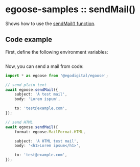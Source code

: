 # egoose-samples :: sendMail()

Shows how to use the [sendMail() function](https://egodigital.github.io/egoose/modules/_mail_index_.html#sendmail).

## Code example

First, define the following environment variables:

```bash
```

Now, you can send a mail from code:

```typescript
import * as egoose from '@egodigital/egoose';

// send plain text
await egoose.sendMail({
    subject: 'A test mail',
    body: 'Lorem ispum',

    to: 'test@example.com',
});

// send HTML
await egoose.sendMail({
    format: egoose.MailFormat.HTML,

    subject: 'A HTML test mail',
    body: '<h1>Lorem ipsum</h1>',

    to: 'test@example.com',
});
```
